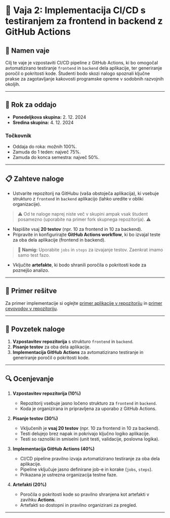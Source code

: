# 📝 Vaja 2: Implementacija CI/CD s testiranjem za frontend in backend z GitHub Actions

## 📑 Namen vaje
Cilj te vaje je vzpostaviti CI/CD pipeline z GitHub Actions, ki bo omogočal avtomatizirano testiranje `frontend` in `backend` dela aplikacije, ter generiranje poročil o pokritosti kode. Študenti bodo skozi nalogo spoznali ključne prakse za zagotavljanje kakovosti programske opreme v sodobnih razvojnih okoljih.

---

## 📅 Rok za oddajo

- **Ponedeljkova skupina:** 2. 12. 2024
- **Sredina skupina:** 4. 12. 2024

### Točkovnik
- Oddaja do roka: možnih 100%.
- Zamuda do 1 teden: največ 75%.
- Zamuda do konca semestra: največ 50%.

---

## 📋 Zahteve naloge
- Ustvarite repozitorij na GitHubu (vaša obstoječa aplikacija), ki vsebuje strukturo z `frontend` in `backend` aplikacijo (lahko uredite v obliki organizacije).
> ⚠️ Od te naloge naprej niste več v skupini ampak vsak študent posamezno (uporabite na primer fork skupnega repozitorija). ⚠️
- Napišite vsaj **20 testov** (npr. 10 za frontend in 10 za backend).
- Pripravite in konfigurirajte **GitHub Actions workflow**, ki bo izvajal teste za oba dela aplikacije (frontend in backend).
> 📝 **Namig:** Uporabite `jobs` in `steps` za izvajanje testov. Zaenkrat imamo samo test fazo.
- Vključite **artefakte**, ki bodo shranili poročila o pokritosti kode za poznejšo analizo.

---

## 📘 Primer rešitve
Za primer implementacije si oglejte [primer aplikacije v repozitoriju](https://github.com/HlisTilen/RIRS/tree/main/02_DevOps_Testing/primer) in [primer cevovodov v repozitoriju](https://github.com/HlisTilen/RIRS/tree/main/.github/workflows).

---

## 🔄 Povzetek naloge
1. **Vzpostavitev repozitorija** s strukturo `frontend` in `backend`.
2. **Pisanje testov** za oba dela aplikacije.
3. **Implementacija GitHub Actions** za avtomatizirano testiranje in generiranje poročil o pokritosti kode.

---

## 🔍 Ocenjevanje
1. **Vzpostavitev repozitorija (10%)**  
   - Repozitorij vsebuje jasno ločeno strukturo za `frontend` in `backend`.  
   - Koda je organizirana in pripravljena za uporabo z GitHub Actions.  

2. **Pisanje testov (30%)**  
   - Vključenih je **vsaj 20 testov** (npr. 10 za frontend in 10 za backend).  
   - Testi delujejo brez napak in pokrivajo ključno logiko aplikacije.  
   - Testi so raznoliki in smiselni (unit testi, validacije, poslovna logika).  

3. **Implementacija GitHub Actions (40%)**  
   - CI/CD pipeline pravilno izvaja avtomatizirano testiranje za oba dela aplikacije.  
   - Pipeline vključuje jasno definirane job-e in korake (`jobs`, `steps`).  
   - Prikazana je ustrezna organizacija testne faze.  

4. **Artefakti (20%)**  
   - Poročila o pokritosti kode so pravilno shranjena kot artefakti v zavihku **Actions**.  
   - Artefakti so dostopni in pravilno organizirani za pregled.  

---
